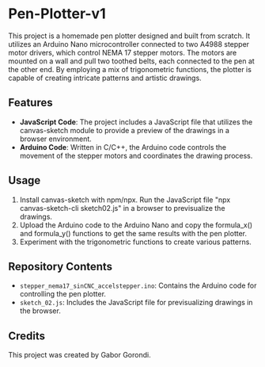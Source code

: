 # Pen-Plotter-v1

This project is a homemade pen plotter designed and built from scratch. It utilizes an Arduino Nano microcontroller connected to two A4988 stepper motor drivers, which control NEMA 17 stepper motors. The motors are mounted on a wall and pull two toothed belts, each connected to the pen at the other end. By employing a mix of trigonometric functions, the plotter is capable of creating intricate patterns and artistic drawings.

## Features
- **JavaScript Code**: The project includes a JavaScript file that utilizes the canvas-sketch module to provide a preview of the drawings in a browser environment.
- **Arduino Code**: Written in C/C++, the Arduino code controls the movement of the stepper motors and coordinates the drawing process.


## Usage
1. Install canvas-sketch with npm/npx. Run the JavaScript file "npx canvas-sketch-cli sketch02.js" in a browser to previsualize the drawings.
2. Upload the Arduino code to the Arduino Nano and copy the formula_x() and formula_y() functions to get the same results with the pen plotter.
3. Experiment with the trigonometric functions to create various patterns.

## Repository Contents
- `stepper_nema17_sinCNC_accelstepper.ino`: Contains the Arduino code for controlling the pen plotter.
- `sketch_02.js`: Includes the JavaScript file for previsualizing drawings in the browser.

## Credits
This project was created by Gabor Gorondi.

